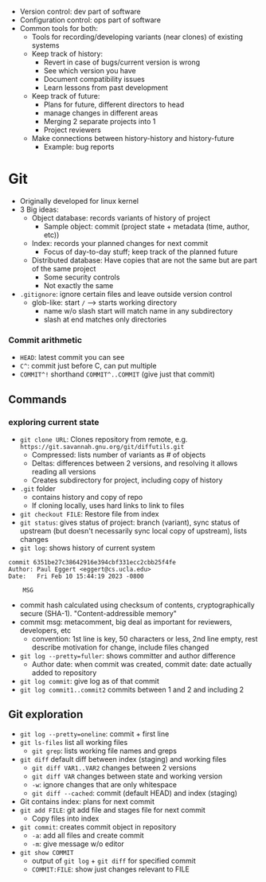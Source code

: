 - Version control: dev part of software
- Configuration control: ops part of software
- Common tools for both:
	- Tools for recording/developing variants (near clones) of existing systems
	- Keep track of history:
		- Revert in case of bugs/current version is wrong
		- See which version you have
		- Document compatibility issues
		- Learn lessons from past development
	- Keep track of future:
		- Plans for future, different directors to head
		- manage changes in different areas
		- Merging 2 separate projects into 1
		- Project reviewers 
	- Make connections between history-history and history-future
		- Example: bug reports
# Git
- Originally developed for linux kernel
- 3 Big ideas:
	- Object database: records variants of history of project
		- Sample object: commit (project state + metadata (time, author, etc))
	- Index: records your planned changes for next commit
		- Focus of day-to-day stuff; keep track of the planned future
	- Distributed database: Have copies that are not the same but are part of the same project
		- Some security controls
		- Not exactly the same
- `.gitignore`: ignore certain files and leave outside version control
	- glob-like: start `/` --> starts working directory
		- name w/o slash start will match name in any subdirectory
		- slash at end matches only directories
### Commit arithmetic
- `HEAD`: latest commit you can see
- `C^`: commit just before C, can put multiple
- `COMMIT^!` shorthand `COMMIT^..COMMIT` (give just that commit)
## Commands
### exploring current state
- `git clone URL`: Clones repository from remote, e.g. `https://git.savannah.gnu.org/git/diffutils.git`
	- Compressed: lists number of variants as # of objects
	- Deltas: differences between 2 versions, and resolving it allows reading all versions
	- Creates subdirectory for project, including copy of history
- `.git` folder
	- contains history and copy of repo
	- If cloning locally, uses hard links to link to files
- `git checkout FILE`: Restore file from index
- `git status`: gives status of project: branch (variant), sync status of upstream (but doesn't necessarily sync local copy of upstream), lists changes
- `git log`: shows history of current system
```
commit 6351be27c38642916e394cbf331ecc2cbb25f4fe
Author: Paul Eggert <eggert@cs.ucla.edu>
Date:   Fri Feb 10 15:44:19 2023 -0800

	MSG
```
- commit hash calculated using checksum of contents, cryptographically secure (SHA-1). "Content-addressible memory"
- commit msg: metacomment, big deal as important for reviewers, developers, etc
	- convention: 1st line is key, 50 characters or less, 2nd line empty, rest describe motivation for change, include files changed
- `git log --pretty=fuller`: shows committer and author difference
	- Author date: when commit was created, commit date: date actually added to repository
- `git log commit`: give log as of that commit
- `git log commit1..commit2` commits between 1 and 2 and including 2
## Git exploration
- `git log --pretty=oneline`: commit + first line
- `git ls-files` list all working files
	- `git grep`: lists working file names and greps
- `git diff` default diff between index (staging) and working files
	- `git diff VAR1..VAR2` changes between 2 versions
	- `git diff VAR` changes between state and working version
	- `-w`: ignore changes that are only whitespace
	- `git diff --cached`: commit (default HEAD) and index (staging)
- Git contains index: plans for next commit
- `git add FILE`: git add file and stages file for next commit
	- Copy files into index
- `git commit`: creates commit object in repository
	- `-a`: add all files and create commit
	- `-m`: give message w/o editor
- `git show COMMIT`
	- output of `git log` + `git diff` for specified commit
	- `COMMIT:FILE`: show just changes relevant to FILE